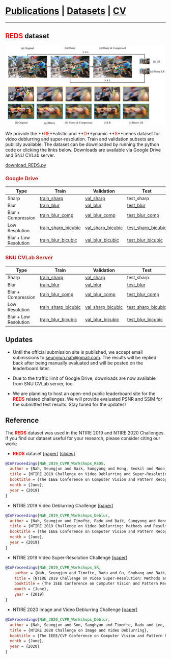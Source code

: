 # [Publications](../publications) | [Datasets](datasets) | [CV](../cv.pdf)
___

## <font color="red">REDS</font> dataset

![Image](figs/REDS_dataset_v3.jpg)

We provide the **<font color="red">RE</font>**alistic and **<font color="red">D</font>**ynamic **<font color="red">S</font>**cenes dataset for video deblurring and super-resolution. Train and validation subsets are publicly available.
The dataset can be downloaded by running the python code or clicking the links below.
Downloads are available via Google Drive and SNU CVLab server.

[download_REDS.py](https://gist.github.com/SeungjunNah/b10d369b92840cb8dd2118dd4f41d643)

### <font color="FireBrick">Google Drive</font>

Type | Train | Validation | Test
-- | -- | -- | --
Sharp | [train_sharp](https://drive.google.com/open?id=1YLksKtMhd2mWyVSkvhDaDLWSc1qYNCz-) | [val_sharp](https://drive.google.com/open?id=1MGeObVQ1-Z29f-myDP7-8c3u0_xECKXq) | test_sharp
Blur | [train_blur](https://drive.google.com/open?id=1Be2cgzuuXibcqAuJekDgvHq4MLYkCgR8) | [val_blur](https://drive.google.com/open?id=1N8z2yD0GDWmh6U4d4EADERtcUgDzGrHx) | [test_blur](https://drive.google.com/file/d/1dr0--ZBKqr4P1M8lek6JKD1Vd6bhhrZT/view?usp=sharing)
Blur + Compression | [train_blur_comp](https://drive.google.com/open?id=1hi6348BB9QQFqVx2PY7pKn32HQM89CJ1) | [val_blur_comp](https://drive.google.com/open?id=13d1uzqLdbsQzeZkWgdF5QVHqDSjfE4zZ) | [test_blur_comp](https://drive.google.com/file/d/1OctyKR3ER_YWrZxKxQsZzLis3BvLSOFO/view?usp=sharing)
Low Resolution | [train_sharp_bicubic](https://drive.google.com/open?id=1a4PrjqT-hShvY9IyJm3sPF0ZaXyrCozR) | [val_sharp_bicubic](https://drive.google.com/open?id=1sChhtzN9Css10gX7Xsmc2JaC-2Pzco6a) | [test_sharp_bicubic](https://drive.google.com/file/d/1y0Jle6xB41TdRK_QMJ_E8W_iBMxwq_Rh/view?usp=sharing)
Blur + Low Resolution | [train_blur_bicubic](https://drive.google.com/open?id=10u8gthv2Q95RMCb1LeCN8N4ozB8TVjMt) | [val_blur_bicubic](https://drive.google.com/open?id=1i3NAb7EmF4fCYadGaHK54-Zgx9lIC2Gp) | [test_blur_bicubic](https://drive.google.com/file/d/14YszfzUAeAfwP0ZA2FRzAiVxxZLg7-tY/view?usp=sharing)

### <font color="FireBrick">SNU CVLab Server</font>

Type | Train | Validation | Test
-- | -- | -- | --
Sharp | [train_sharp](https://cv.snu.ac.kr/~snah/Deblur/dataset/REDS/train_sharp.zip) | [val_sharp](https://cv.snu.ac.kr/~snah/Deblur/dataset/REDS/val_sharp.zip) | test_sharp
Blur | [train_blur](https://cv.snu.ac.kr/~snah/Deblur/dataset/REDS/train_blur.zip) | [val_blur](https://cv.snu.ac.kr/~snah/Deblur/dataset/REDS/val_blur.zip) | [test_blur](https://cv.snu.ac.kr/~snah/Deblur/dataset/REDS/test_blur.zip)
Blur + Compression | [train_blur_comp](https://cv.snu.ac.kr/~snah/Deblur/dataset/REDS/train_blur_comp.zip) | [val_blur_comp](https://cv.snu.ac.kr/~snah/Deblur/dataset/REDS/val_blur_comp.zip) | [test_blur_comp](https://cv.snu.ac.kr/~snah/Deblur/dataset/REDS/test_blur_comp.zip)
Low Resolution | [train_sharp_bicubic](https://cv.snu.ac.kr/~snah/Deblur/dataset/REDS/train_sharp_bicubic.zip) | [val_sharp_bicubic](https://cv.snu.ac.kr/~snah/Deblur/dataset/REDS/val_sharp_bicubic.zip) | [test_sharp_bicubic](https://cv.snu.ac.kr/~snah/Deblur/dataset/REDS/test_sharp_bicubic.zip)
Blur + Low Resolution | [train_blur_bicubic](https://cv.snu.ac.kr/~snah/Deblur/dataset/REDS/train_blur_bicubic.zip) | [val_blur_bicubic](https://cv.snu.ac.kr/~snah/Deblur/dataset/REDS/val_blur_bicubic.zip) | [test_blur_bicubic](https://cv.snu.ac.kr/~snah/Deblur/dataset/REDS/test_blur_bicubic.zip)

## Updates

* Until the official submission site is published, we accept email submissions to seungjun.nah@gmail.com. The results will be replied back after being manually evaluated and will be posted on the leaderboard later.

* Due to the traffic limit of Google Drive, downloads are now available from SNU CVLab server, too.

* We are planning to host an open-end public leaderboard site for the **<font color="red">REDS</font>** related challenges.
We will provide evaluated PSNR and SSIM for the submitted test results.
Stay tuned for the updates!

## Reference

The **<font color="red">REDS</font>** dataset was used in the NTIRE 2019 and NTIRE 2020 Challenges. If you find our dataset useful for your research, please consider citing our work:

* **<font color="red">REDS</font>** dataset [[paper](http://openaccess.thecvf.com/content_CVPRW_2019/papers/NTIRE/Nah_NTIRE_2019_Challenge_on_Video_Deblurring_and_Super-Resolution_Dataset_and_CVPRW_2019_paper.pdf)] [[slides](https://drive.google.com/file/d/13F6UEyBDFGTiFDyxqLzrPiq4Y2-8BKQE/view?usp=sharing)]

```bibtex
@InProceedings{Nah_2019_CVPR_Workshops_REDS,
  author = {Nah, Seungjun and Baik, Sungyong and Hong, Seokil and Moon, Gyeongsik and Son, Sanghyun and Timofte, Radu and Lee, Kyoung Mu},
  title = {NTIRE 2019 Challenge on Video Deblurring and Super-Resolution: Dataset and Study},
  booktitle = {The IEEE Conference on Computer Vision and Pattern Recognition (CVPR) Workshops},
  month = {June},
  year = {2019}
}
```

* NTIRE 2019 Video Deblurring Challenge [[paper](http://openaccess.thecvf.com/content_CVPRW_2019/papers/NTIRE/Nah_NTIRE_2019_Challenge_on_Video_Deblurring_Methods_and_Results_CVPRW_2019_paper.pdf)]

```bibtex
@InProceedings{Nah_2019_CVPR_Workshops_Deblur,
  author = {Nah, Seungjun and Timofte, Radu and Baik, Sungyong and Hong, Seokil and Moon, Gyeongsik and Son, Sanghyun and Lee, Kyoung Mu},
  title = {NTIRE 2019 Challenge on Video Deblurring: Methods and Results},
  booktitle = {The IEEE Conference on Computer Vision and Pattern Recognition (CVPR) Workshops},
  month = {June},
  year = {2019}
}
```

* NTIRE 2019 Video Super-Resolution Challenge [[paper](http://openaccess.thecvf.com/content_CVPRW_2019/papers/NTIRE/Nah_NTIRE_2019_Challenge_on_Video_Super-Resolution_Methods_and_Results_CVPRW_2019_paper.pdf)]

```bibtex
@InProceedings{Nah_2019_CVPR_Workshops_SR,
	author = {Nah, Seungjun and Timofte, Radu and Gu, Shuhang and Baik, Sungyong and Hong, Seokil and Moon, Gyeongsik and Son, Sanghyun and Lee, Kyoung Mu},
	title = {NTIRE 2019 Challenge on Video Super-Resolution: Methods and Results},
	booktitle = {The IEEE Conference on Computer Vision and Pattern Recognition (CVPR) Workshops},
	month = {June},
	year = {2019}
}
```

* NTIRE 2020 Image and Video Deblurring Challenge [[paper](http://openaccess.thecvf.com/content_CVPRW_2020/papers/w31/Nah_NTIRE_2020_Challenge_on_Image_and_Video_Deblurring_CVPRW_2020_paper.pdf)]

```bibtex
@InProceedings{Nah_2020_CVPR_Workshops_Deblur,
  author = {Nah, Seungjun and Son, Sanghyun and Timofte, Radu and Lee, Kyoung Mu},
  title = {NTIRE 2020 Challenge on Image and Video Deblurring},
  booktitle = {The IEEE/CVF Conference on Computer Vision and Pattern Recognition (CVPR) Workshops},
  month = {June},
  year = {2020}
}
```
